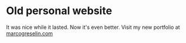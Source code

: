 # Old personal website

It was nice while it lasted. Now it's even better. Visit my new portfolio at [marcogreselin.com](https://marcogreselin.com)

